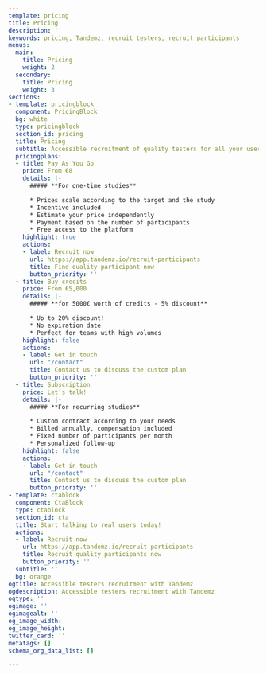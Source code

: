 ```yaml
---
template: pricing
title: Pricing
description: ''
keywords: pricing, Tandemz, recruit testers, recruit participants
menus:
  main:
    title: Pricing
    weight: 2
  secondary:
    title: Pricing
    weight: 3
sections:
- template: pricingblock
  component: PricingBlock
  bg: white
  type: pricingblock
  section_id: pricing
  title: Pricing
  subtitle: Accessible recruitment of quality testers for all your user research needs
  pricingplans:
  - title: Pay As You Go
    price: From €8
    details: |-
      ##### **For one-time studies**

      * Prices scale according to the target and the study
      * Incentive included
      * Estimate your price independently
      * Payment based on the number of participants
      * Free access to the platform
    highlight: true
    actions:
    - label: Recruit now
      url: https://app.tandemz.io/recruit-participants
      title: Find quality participant now
      button_priority: ''
  - title: Buy credits
    price: From €5,000
    details: |-
      ##### **for 5000€ worth of credits - 5% discount**

      * Up to 20% discount!
      * No expiration date
      * Perfect for teams with high volumes
    highlight: false
    actions:
    - label: Get in touch
      url: "/contact"
      title: Contact us to discuss the custom plan
      button_priority: ''
  - title: Subscription
    price: Let's talk!
    details: |-
      ##### **For recurring studies**

      * Custom contract according to your needs
      * Billed annually, compensation included
      * Fixed number of participants per month
      * Personalized follow-up
    highlight: false
    actions:
    - label: Get in touch
      url: "/contact"
      title: Contact us to discuss the custom plan
      button_priority: ''
- template: ctablock
  component: CtaBlock
  type: ctablock
  section_id: cta
  title: Start talking to real users today!
  actions:
  - label: Recruit now
    url: https://app.tandemz.io/recruit-participants
    title: Recruit quality participants now
    button_priority: ''
  subtitle: ''
  bg: orange
ogtitle: Accessible testers recruitment with Tandemz
ogdescription: Accessible testers recruitment with Tandemz
ogtype: ''
ogimage: ''
ogimagealt: ''
og_image_width: 
og_image_height: 
twitter_card: ''
metatags: []
schema_org_data_list: []

---
```

